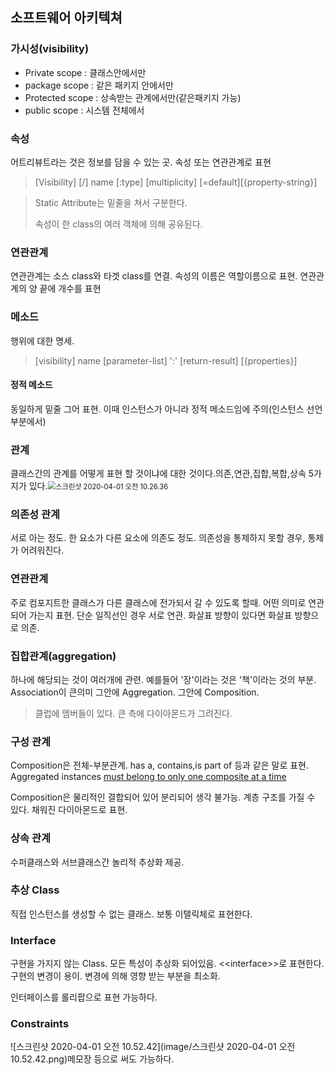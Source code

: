 ## 소프트웨어 아키텍쳐

### 가시성(visibility)

- Private scope : 클래스안에서만
- package scope : 같은 패키지 안에서만
- Protected scope : 상속받는 관계에서만(같은패키지 가능)
- public scope : 시스템 전체에서

### 속성

어트리뷰트라는 것은 정보를 담을 수 있는 곳. 속성 또는 연관관계로 표현

> [Visibility] [/] name [:type] [multiplicity] \[=default][{property-string}]

> Static Attribute는 밑줄을 쳐서 구분한다.
>
> 속성이 한 class의 여러 객체에 의해 공유된다.

### 연관관계

연관관계는 소스 class와 타겟 class를 연결. 속성의 이름은 역할이름으로 표현. 연관관계의 양 끝에 개수를 표현

### 메소드

행위에 대한 명세.

> [visibility] name [parameter-list] ':' [return-result] [{properties}]

#### 정적 메소드

동일하게 밑줄 그어 표현. 이때 인스턴스가 아니라 정적 메소드임에 주의(인스턴스 선언부분에서)

### 관계

클래스간의 관계를 어떻게 표현 할 것이냐에 대한 것이다.의존,연관,집합,복합,상속 5가지가 있다.<img src="/Users/gilwoongkang/School/2001-note/소아/image/스크린샷 2020-04-01 오전 10.26.36.png" alt="스크린샷 2020-04-01 오전 10.26.36" style="zoom:80%;" />

### 의존성 관계

서로 아는 정도. 한 요소가 다른 요소에 의존도 정도. 의존성을 통제하지 못할 경우, 통제가 어려워진다. 

### 연관관계

주로 컴포지트한 클래스가 다른 클래스에 전가되서 갈 수 있도록 할때. 어떤 의미로 연관되어 가는지 표현. 단순 일직선인 경우 서로 연관. 화살표 방향이 있다면 화살표 방향으로 의존. 

### 집합관계(aggregation)

하나에 해당되는 것이 여러개에 관련. 예를들어 '장'이라는 것은 '책'이라는 것의 부분. Association이 큰의미 그안에 Aggregation. 그안에 Composition.

> 클럽에 멤버들이 있다. 큰 측에 다이아몬드가 그려진다. 

### 구성 관계

Composition은 전체-부분관계. has a, contains,is part of 등과 같은 말로 표현. Aggregated instances <u>must belong to only one composite at a time</u>

Composition은 물리적인 결합되어 있어 분리되어 생각 불가능. 계층 구조를 가질 수 있다. 채워진 다이아몬드로 표현.

### 상속 관계

수퍼클래스와 서브클래스간 놀리적 추상화 제공.

### 추상 Class

직접 인스턴스를 생성할 수 없는 클래스. 보통 이탤릭체로 표현한다. 

### Interface

구현을 가지지 않는 Class. 모든 특성이 추상화 되어있음. \<\<interface>>로 표현한다. 구현의 변경이 용이. 변경에 의해 영향 받는 부분을 최소화.

인터페이스를 롤리팝으로 표현 가능하다. 

### Constraints

![스크린샷 2020-04-01 오전 10.52.42](image/스크린샷 2020-04-01 오전 10.52.42.png)메모장 등으로 써도 가능하다.

